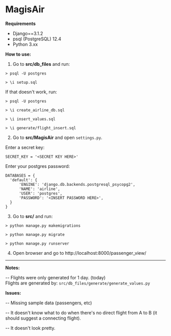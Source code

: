 # MagisAir

<b>Requirements</b>
<ul>
<li> Django==3.1.2 </li>
<li> psql (PostgreSQL) 12.4 </li>
<li> Python 3.xx </li>
</ul>

<b>How to use:</b>
1. Go to <b>src/db_files</b> and run:

`> psql -U postgres`

`> \i setup.sql`

If that doesn't work, run:

`> psql -U postgres`

`> \i create_airline_db.sql`

`> \i insert_values.sql`

`> \i generate/flight_insert.sql`

2. Go to <b>src/MagisAir</b> and open `settings.py`.

  Enter a secret key:

  ```
  SECRET_KEY = '<SECRET KEY HERE>'
  ```
  
  Enter your postgres password:
  ```
  DATABASES = {
    'default': {
        'ENGINE': 'django.db.backends.postgresql_psycopg2',
        'NAME': 'airline',
        'USER': 'postgres',
        'PASSWORD': '<INSERT PASSWORD HERE>',
    }
  }
  ```

3. Go to <b>src/</b> and run:

`> python manage.py makemigrations`

`> python manage.py migrate`

`> python manage.py runserver`

4. Open browser and go to http://localhost:8000/passenger_view/

------------------------------------------------------------------------------------------------------------------------

<b> Notes: </b>

-- Flights were only generated for 1 day. (today) <br>
   Flights are generated by: `src/db_files/generate/generate_values.py`
 
<b> Issues: </b>

-- Missing sample data (passengers, etc)

-- It doesn't know what to do when there's no direct flight from A to B
  (it should suggest a connecting flight).
  
-- It doesn't look pretty.
